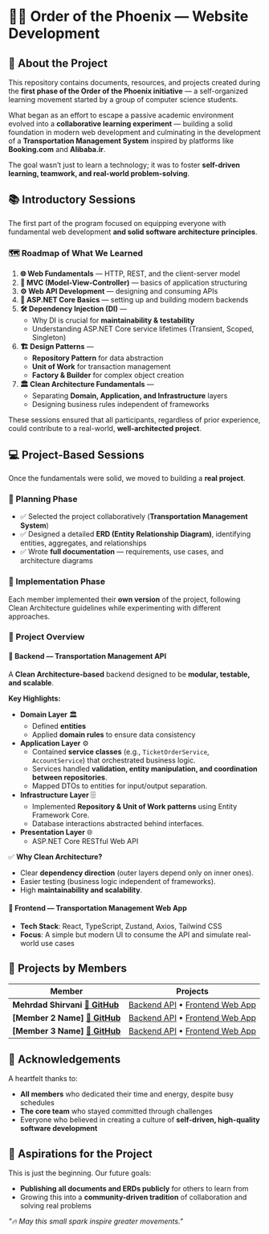 # **🐦‍🔥 Order of the Phoenix — Website Development**

## **📌 About the Project**

This repository contains documents, resources, and projects created during the **first phase of the Order of the Phoenix initiative** — a self-organized learning movement started by a group of computer science students.

What began as an effort to escape a passive academic environment evolved into a **collaborative learning experiment** — building a solid foundation in modern web development and culminating in the development of a **Transportation Management System** inspired by platforms like **Booking.com** and **Alibaba.ir**.

The goal wasn’t just to learn a technology; it was to foster **self-driven learning, teamwork, and real-world problem-solving**.



## **📚 Introductory Sessions**

The first part of the program focused on equipping everyone with fundamental web development **and solid software architecture principles**.

### **🗺️ Roadmap of What We Learned**

1. **🌐 Web Fundamentals** — HTTP, REST, and the client-server model
2. **🧩 MVC (Model-View-Controller)** — basics of application structuring
3. **⚙️ Web API Development** — designing and consuming APIs
4. **🚀 ASP.NET Core Basics** — setting up and building modern backends
5. **🛠️ Dependency Injection (DI)** —
    - Why DI is crucial for **maintainability & testability**
    - Understanding ASP.NET Core service lifetimes (Transient, Scoped, Singleton)
6. **🏗️ Design Patterns** —
    - **Repository Pattern** for data abstraction
    - **Unit of Work** for transaction management
    - **Factory & Builder** for complex object creation
7. **🏛️ Clean Architecture Fundamentals** —
    - Separating **Domain, Application, and Infrastructure** layers
    - Designing business rules independent of frameworks

These sessions ensured that all participants, regardless of prior experience, could contribute to a real-world, **well-architected project**.



## **💻 Project-Based Sessions**

Once the fundamentals were solid, we moved to building a **real project**.

### **📝 Planning Phase**

- ✅ Selected the project collaboratively (**Transportation Management System**)
- ✅ Designed a detailed **ERD (Entity Relationship Diagram)**, identifying entities, aggregates, and relationships
- ✅ Wrote **full documentation** — requirements, use cases, and architecture diagrams

### **🔨 Implementation Phase**

Each member implemented their **own version** of the project, following Clean Architecture guidelines while experimenting with different approaches.



### **🚦 Project Overview**

#### **🔗 Backend — Transportation Management API**

A **Clean Architecture-based** backend designed to be **modular, testable, and scalable**.

**Key Highlights:**

- **Domain Layer** 🏛️
    - Defined **entities** 
    - Applied **domain rules** to ensure data consistency 
- **Application Layer** ⚙️
    - Contained **service classes** (e.g., `TicketOrderService`, `AccountService`) that orchestrated business logic.
	- Services handled **validation, entity manipulation, and coordination between repositories**.
	- Mapped DTOs to entities for input/output separation.
- **Infrastructure Layer** 🗄️
    - Implemented **Repository & Unit of Work patterns** using Entity Framework Core.
    - Database interactions abstracted behind interfaces.
- **Presentation Layer** 🌐
    - ASP.NET Core RESTful Web API

✅ **Why Clean Architecture?**
- Clear **dependency direction** (outer layers depend only on inner ones).
- Easier testing (business logic independent of frameworks).
- High **maintainability and scalability**.

#### **🎨 Frontend — Transportation Management Web App**
- **Tech Stack**: React, TypeScript, Zustand, Axios, Tailwind CSS
- **Focus**: A simple but modern UI to consume the API and simulate real-world use cases


## **👥 Projects by Members**

| **Member**                                                                                   | **Projects**                                                                                                                                                 |
| -------------------------------------------------------------------------------------------- | ------------------------------------------------------------------------------------------------------------------------------------------------------------ |
| **Mehrdad Shirvani [🐙 GitHub](https://github.com/MehrdadShirvani)**                         | [Backend API](https://github.com/MehrdadShirvani/AlibabaClone-Backend) • [Frontend Web App](https://github.com/mehrdadShirvani/AlibabaClone-Frontend)        |
| **[Member 2 Name] [🐙 GitHub](https://chatgpt.com/c/687a15ad-ab40-8010-8a9d-283c227b7bc3#)** | [Backend API](https://chatgpt.com/c/687a15ad-ab40-8010-8a9d-283c227b7bc3#) • [Frontend Web App](https://chatgpt.com/c/687a15ad-ab40-8010-8a9d-283c227b7bc3#) |
| **[Member 3 Name] [🐙 GitHub](https://chatgpt.com/c/687a15ad-ab40-8010-8a9d-283c227b7bc3#)** | [Backend API](https://chatgpt.com/c/687a15ad-ab40-8010-8a9d-283c227b7bc3#) • [Frontend Web App](https://chatgpt.com/c/687a15ad-ab40-8010-8a9d-283c227b7bc3#) |

## **🙏 Acknowledgements**

A heartfelt thanks to:
- **All members** who dedicated their time and energy, despite busy schedules
- **The core team** who stayed committed through challenges
- Everyone who believed in creating a culture of **self-driven, high-quality software development**

## **🚀 Aspirations for the Project**

This is just the beginning. Our future goals:

- **Publishing all documents and ERDs publicly** for others to learn from
- Growing this into a **community-driven tradition** of collaboration and solving real problems

_"🔥 May this small spark inspire greater movements."_

